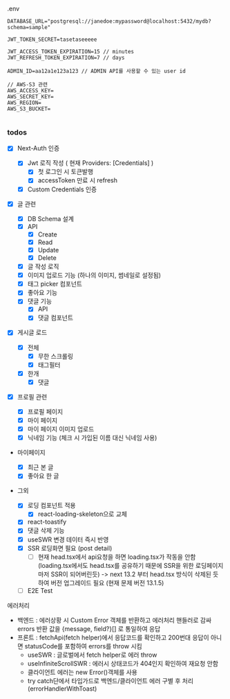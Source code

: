 .env

```
DATABASE_URL="postgresql://janedoe:mypassword@localhost:5432/mydb?schema=sample"

JWT_TOKEN_SECRET=tasetaseeeee

JWT_ACCESS_TOKEN_EXPIRATION=15 // minutes
JWT_REFRESH_TOKEN_EXPIRATION=7 // days

ADMIN_ID=aa12a1e123a123 // ADMIN API를 사용할 수 있는 user id

// AWS-S3 관련
AWS_ACCESS_KEY=
AWS_SECRET_KEY=
AWS_REGION=
AWS_S3_BUCKET=


```

### todos

- [x] Next-Auth 인증

  - [x] Jwt 로직 작성 ( 현재 Providers: [Credentials] )
    - [x] 첫 로그인 시 토큰발행
    - [x] accessToken 만료 시 refresh
  - [x] Custom Credentials 인증

- [x] 글 관련

  - [x] DB Schema 설계
  - [x] API
    - [x] Create
    - [x] Read
    - [x] Update
    - [x] Delete
  - [x] 글 작성 로직
  - [x] 이미지 업로드 기능 (하나의 이미지, 썸네일로 설정됨)
  - [x] 태그 picker 컴포넌트
  - [x] 좋아요 기능
  - [x] 댓글 기능
    - [x] API
    - [x] 댓글 컴포넌트

- [x] 게시글 로드

  - [x] 전체
    - [x] 무한 스크롤링
    - [x] 태그필터
  - [x] 한개
    - [x] 댓글

- [x] 프로필 관련

  - [x] 프로필 페이지
  - [x] 마이 페이지
  - [x] 마이 페이지 이미지 업로드
  - [x] 닉네임 기능 (체크 시 가입된 이름 대신 닉네임 사용)

- 마이페이지

  - [x] 최근 본 글
  - [x] 좋아요 한 글

- 그외
  - [x] 로딩 컴포넌트 적용
    - [x] react-loading-skeleton으로 교체
  - [x] react-toastify
  - [x] 댓글 삭제 기능
  - [x] useSWR 변경 데이터 즉시 반영
  - [x] SSR 로딩화면 필요 (post detail)
    - [ ] 현재 head.tsx에서 api요청을 하면 loading.tsx가 작동을 안함(loading.tsx에서도 head.tsx를 공유하기 때문에 SSR을 위한 로딩페이지마저 SSR이 되어버린듯)
          -> next 13.2 부터 head.tsx 방식이 삭제된 듯 하여 버전 업그레이드 필요 (현재 문제 버전 13.1.5)
  - [ ] E2E Test

에러처리

- 백엔드 : 에러상황 시 Custom Error 객체를 반환하고 에러처리 핸들러로 감싸 errors 반환 값을 {message, field?}[] 로 통일하여 응답
- 프론트 : fetchApi(fetch helper)에서 응답코드를 확인하고 200번대 응답이 아니면 statusCode를 포함하여 errors를 throw 시킴
  - useSWR : 글로벌에서 fetch helper로 에러 throw
  - useInfiniteScrollSWR : 에러시 상태코드가 404인지 확인하여 재요청 안함
  - 클라이언트 에러는 new Error()객체를 사용
  - try catch단에서 타입가드로 백엔드/클라이언트 에러 구별 후 처리 (errorHandlerWithToast)

